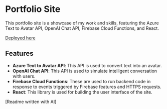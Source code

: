 # Portfolio Site

This portfolio site is a showcase of my work and skills, featuring the Azure Text to Avatar API, OpenAI Chat API, Firebase Cloud Functions, and React.

[Deployed here](https://willrcline.com)

## Features

- **Azure Text to Avatar API**: This API is used to convert text into an avatar.
- **OpenAI Chat API**: This API is used to simulate intelligent conversation with users.
- **Firebase Cloud Functions**: These are used to run backend code in response to events triggered by Firebase features and HTTPS requests.
- **React**: This library is used for building the user interface of the site.

[Readme written with AI]
